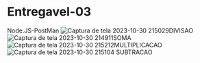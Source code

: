 # Entregavel-03
Node.JS-PostMan
![Captura de tela 2023-10-30 215029DIVISAO](https://github.com/CarlossoaresnDev/Entregavel-03/assets/121759261/8a88f536-385f-4926-a9d8-35b1849c6a22)
![Captura de tela 2023-10-30 214911SOMA](https://github.com/CarlossoaresnDev/Entregavel-03/assets/121759261/d025f106-0eff-45ae-b0b8-a30c7996d799)
![Captura de tela 2023-10-30 215212MULTIPLICACAO](https://github.com/CarlossoaresnDev/Entregavel-03/assets/121759261/eb929bca-e2a4-4585-93e6-ff393c03cbd5)
![Captura de tela 2023-10-30 215104 SUBTRACAO](https://github.com/CarlossoaresnDev/Entregavel-03/assets/121759261/146d9ebf-3ddc-438a-bedc-66b4aae716b1)
